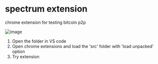 # spectrum extension
 chrome extension for testing bitcoin p2p

![image](https://user-images.githubusercontent.com/94559964/177409695-8e68acb0-71b6-4b86-b512-85485c5222b0.png)




1. Open the folder in VS code
2. Open chrome extensions and load the 'src' folder with 'load unpacked' option
3. Try extension
